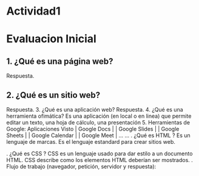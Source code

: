 # Actividad1
# Evaluacion Inicial
## 1. ¿Qué es una página web?
Respuesta.
## 2. ¿Qué es un sitio web?
Respuesta.
3. ¿Qué es una aplicación web?
Respuesta.
4. ¿Qué es una herramienta ofimática?
Es una aplicación (en local o en linea) que permite editar un texto, una hoja de cálculo, una
presentación
5. Herramientas de Google:
Aplicaciones Visto
| Google Docs |
| Google Slides |
| Google Sheets |
| Google Calendar |
| Google Meet |
... ...
. ¿Qué es HTML ?
Es un lenguaje de marcas. Es el lenguaje estandard para crear sitios web.

<!DOCTYPE html>
<html lang="en">
<head>
<meta charset="UTF-8">
<meta http-equiv="X-UA-Compatible" content="IE=edge">
<meta name="viewport" content="width=device-width, initial-scale=1.0">
<title>Document</title>
</head>
<body>
</body>
</html>

. ¿Qué es CSS ?
CSS es un lenguaje usado para dar estilo a un documento HTML. CSS describe como los
elementos HTML deberían ser mostrados.
. Flujo de trabajo (navegador, petición, servidor y respuesta):
